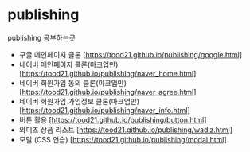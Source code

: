 # publishing
publishing 공부하는곳
* 구글 메인페이지 클론 [https://tood21.github.io/publishing/google.html]
* 네이버 메인페이지 클론(마크업만) [https://tood21.github.io/publishing/naver_home.html]
* 네이버 회원가입 동의 클론(마크업만) [https://tood21.github.io/publishing/naver_agree.html]
* 네이버 회원가입 가입정보 클론(마크업만) [https://tood21.github.io/publishing/naver_info.html]
* 버튼 활용 [https://tood21.github.io/publishing/button.html]
* 와디즈 상품 리스트 [https://tood21.github.io/publishing/wadiz.html]
* 모달 (CSS 연습) [https://tood21.github.io/publishing/modal.html]
